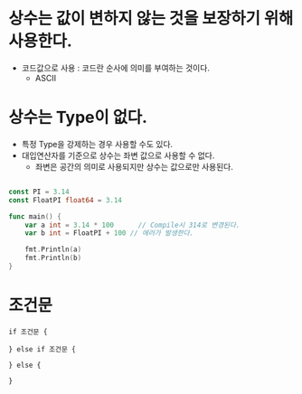 # 상수는 값이 변하지 않는 것을 보장하기 위해 사용한다.
- 코드값으로 사용 : 코드란 순사에 의미를 부여하는 것이다.
  - ASCII 


# 상수는 Type이 없다.
- 특정 Type을 강제하는 경우 사용할 수도 있다.
- 대입연산자를 기준으로 상수는 좌변 값으로 사용할 수 없다.
  - 좌변은 공간의 의미로 사용되지만 상수는 값으로만 사용된다.
```go

const PI = 3.14
const FloatPI float64 = 3.14

func main() {
    var a int = 3.14 * 100      // Compile시 314로 변경된다.
    var b int = FloatPI + 100 // 에러가 발생한다.

    fmt.Println(a)
    fmt.Println(b)
}
```

# 조건문

```
if 조건문 {

} else if 조건문 {

} else {

}
```